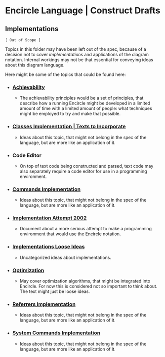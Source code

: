 Encircle Language | Construct Drafts
====================================

Implementations
---------------

`[ Out of Scope ]`

Topics in this folder may have been left out of the spec, because of a decision not to cover *implementations* and applications of the diagram notation. Internal workings may not be that essential for conveying ideas about this diagram language.

Here might be some of the topics that could be found here:

- ### [Achievability](achievability)

    - The achievability principles would be a set of principles, that describe how a running Encircle might be developed in a limited amount of time with a limited amount of people: what techniques might be employed to try and make that possible.

- ### [Classes Implementation | Texts to Incorporate](classes-implementation-texts-to-incorporate.md)

    - Ideas about this topic, that might not belong in the spec of the language, but are more like an application of it.

- ### Code Editor

    - On top of text code being constructed and parsed, text code may also separately require a code editor for use in a programming environment.

- ### [Commands Implementation](commands-implementation.md)

    - Ideas about this topic, that might not belong in the spec of the language, but are more like an application of it.

- ### [Implementation Attempt 2002](implementation-attempt-2002.md)

    - Document about a more serious attempt to make a programming environment that would use the Encircle notation.

- ### [Implementations Loose Ideas](implementations-loose-ideas.md)

    - Uncategorized ideas about implementations.

- ### [Optimization](optimization.md)

    - May cover optimization algorithms, that might be integrated into Encircle. For now this is considered not so important to think about. The text might just be loose ideas.

- ### [Referrers Implementation](referrers-implementation.md)

    - Ideas about this topic, that might not belong in the spec of the language, but are more like an application of it.

- ### [System Commands Implementation](system-commands-implementation.md)

    - Ideas about this topic, that might not belong in the spec of the language, but are more like an application of it.